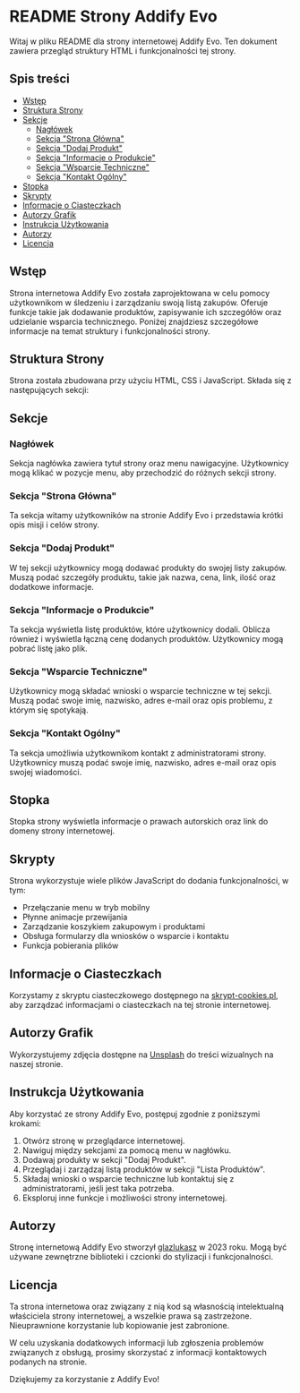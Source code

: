 # README Strony Addify Evo

Witaj w pliku README dla strony internetowej Addify Evo. Ten dokument zawiera przegląd struktury HTML i funkcjonalności tej strony.

## Spis treści
- [Wstęp](#wstęp)
- [Struktura Strony](#struktura-strony)
- [Sekcje](#sekcje)
  - [Nagłówek](#nagłówek)
  - [Sekcja "Strona Główna"](#sekcja-strona-główna)
  - [Sekcja "Dodaj Produkt"](#sekcja-dodaj-produkt)
  - [Sekcja "Informacje o Produkcie"](#sekcja-informacje-o-produkcie)
  - [Sekcja "Wsparcie Techniczne"](#sekcja-wsparcie-techniczne)
  - [Sekcja "Kontakt Ogólny"](#sekcja-kontakt-ogólny)
- [Stopka](#stopka)
- [Skrypty](#skrypty)
- [Informacje o Ciasteczkach](#informacje-o-ciasteczkach)
- [Autorzy Grafik](#autorzy-grafik)
- [Instrukcja Użytkowania](#instrukcja-użytkowania)
- [Autorzy](#autorzy)
- [Licencja](#licencja)

## Wstęp

Strona internetowa Addify Evo została zaprojektowana w celu pomocy użytkownikom w śledzeniu i zarządzaniu swoją listą zakupów. Oferuje funkcje takie jak dodawanie produktów, zapisywanie ich szczegółów oraz udzielanie wsparcia technicznego. Poniżej znajdziesz szczegółowe informacje na temat struktury i funkcjonalności strony.

## Struktura Strony

Strona została zbudowana przy użyciu HTML, CSS i JavaScript. Składa się z następujących sekcji:

## Sekcje

### Nagłówek

Sekcja nagłówka zawiera tytuł strony oraz menu nawigacyjne. Użytkownicy mogą klikać w pozycje menu, aby przechodzić do różnych sekcji strony.

### Sekcja "Strona Główna"

Ta sekcja witamy użytkowników na stronie Addify Evo i przedstawia krótki opis misji i celów strony.

### Sekcja "Dodaj Produkt"

W tej sekcji użytkownicy mogą dodawać produkty do swojej listy zakupów. Muszą podać szczegóły produktu, takie jak nazwa, cena, link, ilość oraz dodatkowe informacje.

### Sekcja "Informacje o Produkcie"

Ta sekcja wyświetla listę produktów, które użytkownicy dodali. Oblicza również i wyświetla łączną cenę dodanych produktów. Użytkownicy mogą pobrać listę jako plik.

### Sekcja "Wsparcie Techniczne"

Użytkownicy mogą składać wnioski o wsparcie techniczne w tej sekcji. Muszą podać swoje imię, nazwisko, adres e-mail oraz opis problemu, z którym się spotykają.

### Sekcja "Kontakt Ogólny"

Ta sekcja umożliwia użytkownikom kontakt z administratorami strony. Użytkownicy muszą podać swoje imię, nazwisko, adres e-mail oraz opis swojej wiadomości.

## Stopka

Stopka strony wyświetla informacje o prawach autorskich oraz link do domeny strony internetowej.

## Skrypty

Strona wykorzystuje wiele plików JavaScript do dodania funkcjonalności, w tym:
- Przełączanie menu w tryb mobilny
- Płynne animacje przewijania
- Zarządzanie koszykiem zakupowym i produktami
- Obsługa formularzy dla wniosków o wsparcie i kontaktu
- Funkcja pobierania plików

## Informacje o Ciasteczkach

Korzystamy z skryptu ciasteczkowego dostępnego na [skrypt-cookies.pl](https://skrypt-cookies.pl/ciasteczka-darmowy-skrypt-na-strone-www), aby zarządzać informacjami o ciasteczkach na tej stronie internetowej.

## Autorzy Grafik

Wykorzystujemy zdjęcia dostępne na [Unsplash](https://unsplash.com/?fbclid=IwAR1i8zFyITcJREJ18EcTsUMjek5cI8M-49m_CP93-751ReHcyL3dFJEVUfU) do treści wizualnych na naszej stronie.

## Instrukcja Użytkowania

Aby korzystać ze strony Addify Evo, postępuj zgodnie z poniższymi krokami:
1. Otwórz stronę w przeglądarce internetowej.
2. Nawiguj między sekcjami za pomocą menu w nagłówku.
3. Dodawaj produkty w sekcji "Dodaj Produkt".
4. Przeglądaj i zarządzaj listą produktów w sekcji "Lista Produktów".
5. Składaj wnioski o wsparcie techniczne lub kontaktuj się z administratorami, jeśli jest taka potrzeba.
6. Eksploruj inne funkcje i możliwości strony internetowej.

## Autorzy

Stronę internetową Addify Evo stworzył [glazlukasz](https://addify.glazlukasz.pl) w 2023 roku. Mogą być używane zewnętrzne biblioteki i czcionki do stylizacji i funkcjonalności.

## Licencja

Ta strona internetowa oraz związany z nią kod są własnością intelektualną właściciela strony internetowej, a wszelkie prawa są zastrzeżone. Nieuprawnione korzystanie lub kopiowanie jest zabronione.

W celu uzyskania dodatkowych informacji lub zgłoszenia problemów związanych z obsługą, prosimy skorzystać z informacji kontaktowych podanych na stronie.

Dziękujemy za korzystanie z Addify Evo!
